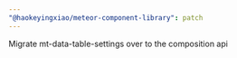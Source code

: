 ```yaml
---
"@haokeyingxiao/meteor-component-library": patch
---
```


Migrate mt-data-table-settings over to the composition api
